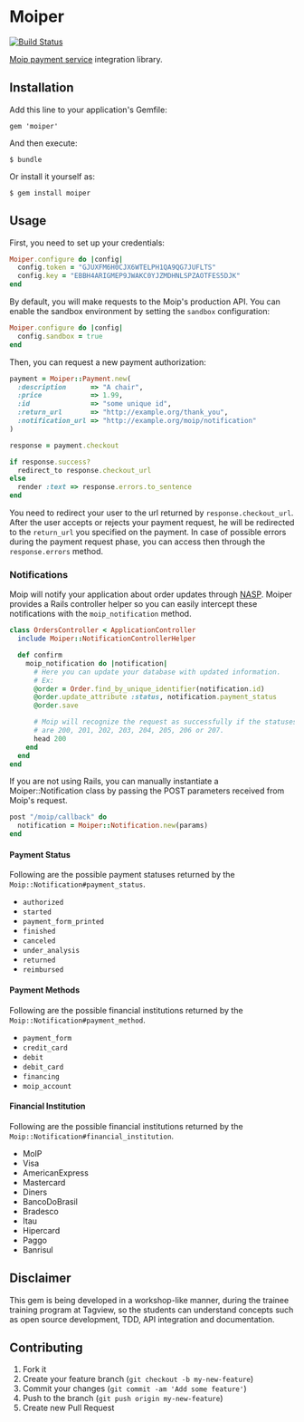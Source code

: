 # Moiper

[![Build Status](https://secure.travis-ci.org/reu/moiper.png)](http://travis-ci.org/reu/moiper)

[Moip payment service](http://moip.com.br/) integration library.

## Installation

Add this line to your application's Gemfile:

    gem 'moiper'

And then execute:

    $ bundle

Or install it yourself as:

    $ gem install moiper

## Usage

First, you need to set up your credentials:

```ruby
Moiper.configure do |config|
  config.token = "GJUXFM6H0CJX6WTELPH1QA9QG7JUFLTS"
  config.key = "EBBH4ARIGMEP9JWAKC0YJZMDHNLSPZAOTFES5DJK"
end
```

By default, you will make requests to the Moip's production API. You can enable the sandbox environment by setting the `sandbox` configuration:

```ruby
Moiper.configure do |config|
  config.sandbox = true
end
```

Then, you can request a new payment authorization:

```ruby
payment = Moiper::Payment.new(
  :description      => "A chair",
  :price            => 1.99,
  :id               => "some unique id",
  :return_url       => "http://example.org/thank_you",
  :notification_url => "http://example.org/moip/notification"
)

response = payment.checkout

if response.success?
  redirect_to response.checkout_url
else
  render :text => response.errors.to_sentence
end
```

You need to redirect your user to the url returned by `response.checkout_url`. After the user accepts or rejects your payment request, he will be redirected to the `return_url` you specified on the payment. In case of possible errors during the payment request phase, you can access then through the `response.errors` method.

### Notifications

Moip will notify your application about order updates through [NASP](http://labs.moip.com.br/referencia/nasp/). Moiper provides a Rails controller helper so you can easily intercept these notifications with the `moip_notification` method.

```ruby
class OrdersController < ApplicationController
  include Moiper::NotificationControllerHelper

  def confirm
    moip_notification do |notification|
      # Here you can update your database with updated information.
      # Ex:
      @order = Order.find_by_unique_identifier(notification.id)
      @order.update_attribute :status, notification.payment_status
      @order.save

      # Moip will recognize the request as successfully if the statuses
      # are 200, 201, 202, 203, 204, 205, 206 or 207.
      head 200
    end
  end
end
```

If you are not using Rails, you can manually instantiate a Moiper::Notification class by passing the POST parameters received from Moip's request.

```ruby
post "/moip/callback" do
  notification = Moiper::Notification.new(params)
end
```

#### Payment Status

Following are the possible payment statuses returned by the `Moip::Notification#payment_status`.

* `authorized`
* `started`
* `payment_form_printed`
* `finished`
* `canceled`
* `under_analysis`
* `returned`
* `reimbursed`

#### Payment Methods

Following are the possible financial institutions returned by the `Moip::Notification#payment_method`.

* `payment_form`
* `credit_card`
* `debit`
* `debit_card`
* `financing`
* `moip_account`

#### Financial Institution

Following are the possible financial institutions returned by the `Moip::Notification#financial_institution`.

* MoIP
* Visa
* AmericanExpress
* Mastercard
* Diners
* BancoDoBrasil
* Bradesco
* Itau
* Hipercard
* Paggo
* Banrisul

## Disclaimer

This gem is being developed in a workshop-like manner, during the trainee training program at Tagview, so the students can understand concepts such as open source development, TDD, API integration and documentation.

## Contributing

1. Fork it
2. Create your feature branch (`git checkout -b my-new-feature`)
3. Commit your changes (`git commit -am 'Add some feature'`)
4. Push to the branch (`git push origin my-new-feature`)
5. Create new Pull Request
